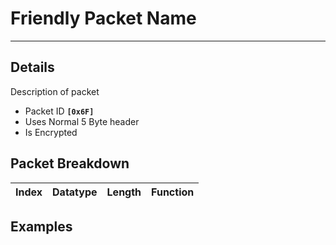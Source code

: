# Friendly Packet Name #

---


## Details ##

Description of packet
  * Packet ID **`[0x6F]`**
  * Uses Normal 5 Byte header
  * Is Encrypted

## Packet Breakdown ##
| Index | Datatype | Length | Function |
|:------|:---------|:-------|:---------|

## Examples ##